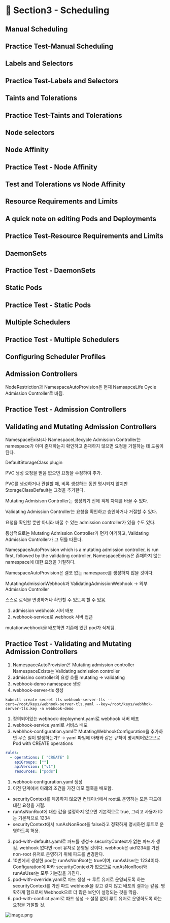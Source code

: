 # 🍨 Section3 - Scheduling

## Manual Scheduling


## Practice Test-Manual Scheduling


## Labels and Selectors


## Practice Test-Labels and Selectors


## Taints and Tolerations


## Practice Test-Taints and Tolerations


## Node selectors


## Node Affinity


## Practice Test - Node Affinity


## Test and Tolerations vs Node Affinity


## Resource Requirements and Limits


## A quick note on editing Pods and Deployments


## Practice Test-Resource Requirements and Limits


## DaemonSets


## Practice Test - DaemonSets


## Static Pods


## Practice Test - Static Pods


## Multiple Schedulers


## Practice Test - Multiple Schedulers


## Configuring Scheduler Profiles


## Admission Controllers


NodeRestriction과 NamespaceAutoProvision은 현재 NamsapceLife Cycle Admission Controller로 바뀜.


## Practice Test - Admission Controllers


## Validating and Mutating Admission Controllers


NamespaceExists나 NamespaceLifecycle Admission Controller는 namespace가 이미 존재하는지 확인하고 존재하지 않으면 요청을 거절하는 데 도움이 된다.


DefaultStorageClass plugin


PVC 생성 요청을 받음 없으면 요청을 수정하여 추가.


PVC를 생성하거나 관찰할 때, 비록 생성하는 동안 명시되지 않지만 StorageClassDefault는 그것을 추가한다.


Mutating Admisison Controller는 생성되기 전에 객체 자체를 바꿀 수 있다.


Validating Admission Controller는 요청을 확인하고 승인하거나 거절할 수 있다.


요청을 확인할 뿐만 아니라 바꿀 수 있는 admission controller가 있을 수도 있다.


통상적으로는 Mutating Admission Controller가 먼저 야기하고, Validating Admission Controller가 그 뒤를 따른다.


NamespaceAutoProvision which is a mutating admission controller, is run first, followed by the validating controller, NamespaceExists은 존재하지 않는 namespace에 대한 요청을 거절하다.


NamespaceAutoProvision은 결코 없는 namespace를 생성하지 않을 것이다.


MutatingAdmissionWebhook과 ValidatingAdmissionWebhook → 외부 Admission Controller


스스로 로직을 변경하거나 확인할 수 있도록 할 수 있음.

1. admission webhook 서버 배포
2. webhook-service로 webhook 서버 접근

mutationwebhook을 배포하면 기존에 있던 pod가 삭제됨.


## Practice Test - Validating and Mutating Admission Controllers

1. NamespaceAutoProvision은 Mutating admission controller
NamespaceExists는 Validating admission controller
2. admissino controller의 요청 흐름
mutating → validating
3. webhook-demo namespace 생성
4. webhook-server-tls 생성

```shell
kubectl create secret tls webhook-server-tls --cert=/root/keys/webhook-server-tls.yaml --key=/root/keys/webhhok-server-tls.key -n webhook-demo
```

1. 정의되어있는 webhook-deployment.yaml로 webhook 서버 배포
2. webhook-service.yaml로 서비스 배포
3. webhhok-configuration.yaml로 MutatingWebhookConfiguration을 추가하면 무슨 일이 발생하는가?
→ yaml 파일에 아래와 같은 규칙이 명시되어있으므로 Pod with CREATE operations

```yaml
rules:
  - operations: [ "CREATE" ]
    apiGroups: [""]
    apiVersion: ["v1"]
    resources: ["pods"]
```

1. webhook-configuration.yaml 생성
2. 이전 단계에서 아래의 조건을 가진 데모 웹훅을 배포함.
- securityContext를 제공하지 않으면 컨테이너에서 root로 운영하는 모든 파드에 대한 요청을 거절.
- runAsNonRoot에 대한 값을 설정하지 않으면 기본적으로 true, 그리고 사용자 ID는 기본적으로 1234
- securityContext에서 runAsNonRoot를 false라고 정확하게 명시하면 루트로 운영하도록 허용.
3. pod-with-defaults.yaml로 파드를 생성→ securityContext가 없는 파드가 생김.
webhook 없다면 root 유저로 운영될 것이다. webhook은 uid1234를 가진 non-root 유저로 운영하기 위해 파드를 변경한다.
4. 10번에서 생성한 pod는 runAsNonRoot는 true이며, runAsUser는 1234이다.
Configuration에 따라 securityContext가 없으므로 runAsNonRoot와 runAsUser는 모두 기본값을 가진다.
5. pod-with-override.yaml로 파드 생성 → 루트 유저로 운영되도록 하는 securityContext를 가진 파드
webhook을 갖고 갖지 않고 배포의 결과는 같음.
명확하게 함으로써 Webhook으로 더 많은 보안이 설정되는 것을 막음.
6. pod-with-conflict.yaml로 파드 생성 → 
설정 없이 루트 유저로 운영하도록 하는 요청을 거절할 것.

![image.png](https://prod-files-secure.s3.us-west-2.amazonaws.com/b2ea2032-00e9-4883-a13b-cb03cf5b2334/501c3b54-0de4-44d6-afe6-eca0c6373e4f/image.png?X-Amz-Algorithm=AWS4-HMAC-SHA256&X-Amz-Content-Sha256=UNSIGNED-PAYLOAD&X-Amz-Credential=ASIAZI2LB466UAHZDRNU%2F20250422%2Fus-west-2%2Fs3%2Faws4_request&X-Amz-Date=20250422T140918Z&X-Amz-Expires=3600&X-Amz-Security-Token=IQoJb3JpZ2luX2VjEE0aCXVzLXdlc3QtMiJIMEYCIQDVBvXV0pXo6dmTAI3fTP28pQpvCyhD%2FPsavGawAcPHogIhAJ4owOdTVNUmAof0q0p7uf08KclR5ldbRvJ7ZBt1ck6NKogECNb%2F%2F%2F%2F%2F%2F%2F%2F%2F%2FwEQABoMNjM3NDIzMTgzODA1IgyeKdpK1h4mL88jLzYq3ANzRUGOsgZ8OUN0qAdSYpPf0yF1lBlK3uIAc4jXbCVoqCjQ3aWD6CLlgFX3jnvBMcVrFmd5nh6cccSAljWuX8xOx0a36ftRz5un3rS7JRZU1HrVVQWjxNFNsgOgu2xenH0G87KYR87SkI5O4imBV36Ghfd7VKif8RfrEGdvQ9nuD2E%2FlkTD%2BdWdtwVBkOmhmAv9gbP30hzbAyK8xTTDubYW%2FavKv348eFgiSq45B8KhaoARgq%2FeP367xrY1Ovi09Abg%2BlE53YaYlSw9SjUVtvBiVq%2BYduK1tuMeFZrUtQZLvfShenj7v9itc2e2HQeWRr6cgdUWCXNDA969BGb0RtQkGgFk6CcjdB%2BrYyLZqk%2BxDbcyPZuJS%2BlqwTgnMJVLMdlY5fYjyP%2BdR9yneTlfPZQFrEpnoYoimpUcVvTQKmHeXIz1MBgjtr%2BTgF66Mr0c%2BU5d8B9DtFDzU%2ByEBn3tzActzTL9WScMxgzpjIZnJP%2FrEONY%2BBnNO0TUyjloRJaiUayaQEVJCL0IK1rvclidbBEmlyZpRnbxz16vR3y3entPO32Lje5tTZwQJPo3V9nQpbyhStwJkVoEIL0xTy%2FI1I%2B8CnDvNQVakoG28YK4my4SViawjMaeVk%2F1LxAvPzCKq57ABjqkAdFBMs6crSJn6RVeY%2F65XKgkjz7USFZuoUOyxbe6%2BXrS23CwAy4EblQAeaRILHPzcIXiitKaPtQA09qMR1bcjLgdYjheF2yr0faq%2FG7ZT6dvq10qmuMcrmJ0fRfiaAhbTiTZ6BPvTkSB4V7X4IwnP8f4jpfbuSZNe1LdTJ5zXorZFqItLARhhBGp2riS1Ia%2BlQgta%2FACxPbVeF4O9r806GbqPlf%2B&X-Amz-Signature=2364426992d37bdabcb915516dd7768880b9cbfc5d3646272bd5ec9eb5e5eb5a&X-Amz-SignedHeaders=host&x-id=GetObject)

